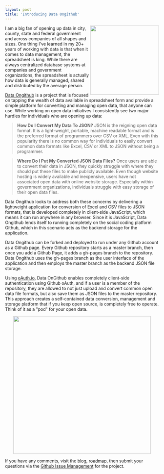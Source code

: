 ```yaml
---
layout: post
title: 'Introducing Data Ongithub'
---
```

<p><a href="http://data.ongithub.com"><img src="https://s3.amazonaws.com/kinlane-productions/github/github-matrix.jpg" alt="" width="225" align="right" /></a></p>
<p>I am a big fan of opening up data in city, county, state and federal government and across companies of all shapes and sizes. One thing I've learned in my 20+ years of working with data is that when it comes to data management, the spreadsheet is king. While there are always centralized database systems at companies and government organizations, the spreadsheet is actually how data is generally managed, shared and distributed by the average person.</p>
<p><a href="http://data.ongithub.com">Data Ongithub</a> is a project that is focused on tapping the wealth of data available in spreadsheet form and provide a simple platform for converting and managing open data, that anyone can use. While working on open data initiatives I consistently see two major hurdles for individuals who are opening up data:</p>
<blockquote><strong>How Do I Convert My Data To JSON?</strong> JSON is the reigning open data format. It is a light-weight, portable, machine readable format and is the preferred format of programmers over CSV or XML. Even with this popularity there is no common way for individuals to easily convert common data formats like Excel, CSV or XML to JSON without being a programmer.</blockquote>
<blockquote><strong>Where Do I Put My Converted JSON Data Files?</strong> Once users are able to convert their data in JSON, they quickly struggle with where they should put these files to make publicly available.  Even though website hosting is widely available and inexpensive, users have not associated open data with online website storage. Especially within government organizations, individuals struggle with easy storage of their open data files.</blockquote>
<p>Data Ongithub looks to address both these concerns by delivering a lightweight application for conversion of Excel and CSV files to JSON formats, that is developed completely in client-side JavaScript, which means it can run anywhere in any browser. Since it is JavaScript, Data Ongithub lends itself to running completely on the social coding platform Github, which in this scenario acts as the backend storage for the application.</p>
<p>Data Ongithub can be forked and deployed to run under any Github account as a Github page. Every Github repository starts as a master branch, then once you add a Github Page, it adds a gh-pages branch to the repository. Data Ongithub uses the gh-pages branch as the user interface of the application and then employs the master branch as the backend JSON file storage.</p>
<p>Using <a title="oauth.io" href="http://oauth.io">oAuth.io</a>, Data OnGithub enables completely client-side authentication using Github oAuth, and if a user is a member of the repository, they are allowed to not just upload and convert common open data file formats, but also save them as JSON files to the master repository.  This approach creates a self-contained data conversion, management and storage platform that if you keep open source, is completely free to operate.  Think of it as a "pod" for your open data.</p>
<p><img style="display: block; margin-left: auto; margin-right: auto;" src="https://s3.amazonaws.com/kinlane-productions/data-on-github/pod-container.png" alt="" width="450" align="center" /></p>
<p>If you have any comments, visit the <a href="/blog/">blog</a>, <a href="/roadmap.html">roadmap</a>, then submit your questions via the <a href="https://github.com/ongithub/data/issues">Github Issue Management</a> for the project.</p>